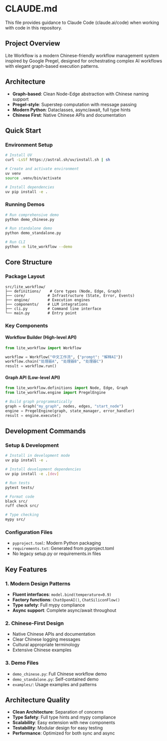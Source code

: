 # CLAUDE.md

This file provides guidance to Claude Code (claude.ai/code) when working with code in this repository.

## Project Overview
Lite Workflow is a modern Chinese-friendly workflow management system inspired by Google Pregel, designed for orchestrating complex AI workflows with elegant graph-based execution patterns.

## Architecture
- **Graph-based**: Clean Node-Edge abstraction with Chinese naming support
- **Pregel-style**: Superstep computation with message passing
- **Modern Python**: Dataclasses, async/await, full type hints
- **Chinese First**: Native Chinese APIs and documentation

## Quick Start

### Environment Setup
```bash
# Install UV
curl -LsSf https://astral.sh/uv/install.sh | sh

# Create and activate environment
uv venv
source .venv/bin/activate

# Install dependencies
uv pip install -e .
```

### Running Demos
```bash
# Run comprehensive demo
python demo_chinese.py

# Run standalone demo
python demo_standalone.py

# Run CLI
python -m lite_workflow --demo
```

## Core Structure

### Package Layout
```
src/lite_workflow/
├── definitions/    # Core types (Node, Edge, Graph)
├── core/          # Infrastructure (State, Error, Events)
├── engine/        # Execution engines
├── components/    # LLM integrations
├── cli.py         # Command line interface
└── main.py        # Entry point
```

### Key Components

#### **Workflow Builder** (High-level API)
```python
from lite_workflow import Workflow

workflow = Workflow("中文工作流", {"prompt": "解释AI"})
workflow.chain("处理器A", "处理器B", "处理器C")
result = workflow.run()
```

#### **Graph API** (Low-level API)
```python
from lite_workflow.definitions import Node, Edge, Graph
from lite_workflow.engine import PregelEngine

# Build graph programmatically
graph = Graph("my_graph", nodes, edges, "start_node")
engine = PregelEngine(graph, state_manager, error_handler)
result = engine.execute()
```

## Development Commands

### Setup & Development
```bash
# Install in development mode
uv pip install -e .

# Install development dependencies  
uv pip install -e .[dev]

# Run tests
pytest tests/

# Format code
black src/
ruff check src/

# Type checking
mypy src/
```

### Configuration Files
- `pyproject.toml`: Modern Python packaging
- `requirements.txt`: Generated from pyproject.toml
- No legacy setup.py or requirements.in files

## Key Features

### 1. Modern Design Patterns
- **Fluent interfaces**: `model.bind(temperature=0.9)`
- **Factory functions**: `ChatOpenAI()`, `ChatSiliconFlow()`
- **Type safety**: Full mypy compliance
- **Async support**: Complete async/await throughout

### 2. Chinese-First Design
- Native Chinese APIs and documentation
- Clear Chinese logging messages
- Cultural appropriate terminology
- Extensive Chinese examples

### 3. Demo Files
- `demo_chinese.py`: Full Chinese workflow demo
- `demo_standalone.py`: Self-contained demo
- `examples/`: Usage examples and patterns

## Architecture Quality
- **Clean Architecture**: Separation of concerns
- **Type Safety**: Full type hints and mypy compliance
- **Scalability**: Easy extension with new components
- **Testability**: Modular design for easy testing
- **Performance**: Optimized for both sync and async
